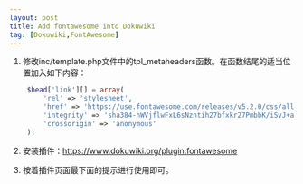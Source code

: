 ```yaml
---
layout: post
title: Add fontawesome into Dokuwiki
tag: [Dokuwiki,FontAwesome]
---
```


<!--break-->

1. 修改inc/template.php文件中的tpl_metaheaders函数。在函数结尾的适当位置加入如下内容：

   ```php
    $head['link'][] = array(
        'rel' => 'stylesheet',
        'href' => 'https://use.fontawesome.com/releases/v5.2.0/css/all.css',
        'integrity' => 'sha384-hWVjflwFxL6sNzntih27bfxkr27PmbbK/iSvJ+a4+0owXq79v+lsFkW54bOGbiDQ',
        'crossorigin' => 'anonymous'
    );
   ```

2. 安装插件：https://www.dokuwiki.org/plugin:fontawesome

3. 按着插件页面最下面的提示进行使用即可。



